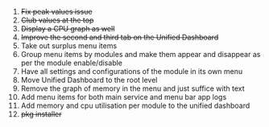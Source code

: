 1. ~~Fix peak values issue~~
2. ~~Club values at the top~~
3. ~~Display a CPU graph as well~~
4. ~~Improve the second and third tab on the Unified Dashboard~~
5. Take out surplus menu items 
6. Group menu items by modules and make them appear and disappear as per the module enable/disable
7. Have all settings and configurations of the module in its own menu
8. Move Unified Dashboard to the root level
9. Remove the graph of memory in the menu and just suffice with text
10. Add menu items for both main service and menu bar app logs 
11. Add memory and cpu utilisation per module to the unified dashboard
12. ~~pkg installer~~
